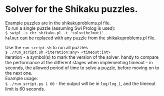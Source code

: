 # Solver for the Shikaku puzzles.  
Example puzzles are in the shikakuproblems.pl file.  
To run a single puzzle (assuming Swi Prolog is used):  
`$ swipl -s chr_shikaku.pl -t 'solve(helmut)'`  
`helmut` can be replaced with any puzzle from the shikakuproblems.pl file.  

Use the `run_script.sh` to run all puzzles  
`$ ./run_script.sh <iteration:any> <timeout:int>`  
iteration - a symbol(s) to mark the version of the solver. handy to compare the performance at the different stages when implementing
timeout - in seconds, the allowed period of time to solve a puzzle, before moving on to the next one.  
Example usage:  
`$ ./run_script.py 1 60` - the output will be in `log/log_1`, and the timeout limit is 60 seconds.

